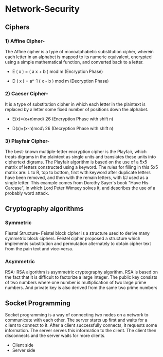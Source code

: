 # Network-Security

## Ciphers
### 1) Affine Cipher- 
The Affine cipher is a type of monoalphabetic substitution cipher, wherein each letter in an alphabet is mapped to its numeric equivalent, encrypted using a simple mathematical function, and converted back to a letter.
* E ( x ) = ( a x + b ) mod m    (Encryption Phase)

* D ( x ) = a^-1 ( x - b ) mod m (Decryption Phase)

### 2) Caeser Cipher- 
It is a type of substitution cipher in which each letter in the plaintext is replaced by a letter some fixed number of positions down the alphabet.
* E(x)=(x+n)mod\ 26       (Encryption Phase with shift n)

* D(x)=(x-n)mod\ 26       (Decryption Phase with shift n)

### 3) Playfair Cipher-
The best-known multiple-letter encryption cipher is the Playfair, which treats digrams in the plaintext as single units and translates these units into ciphertext digrams. The Playfair algorithm is based on the use of a 5x5 matrix of letters constructed using a keyword. The rules for filling in this 5x5 matrix are: L to R, top to bottom, first with keyword after duplicate letters have been removed, and then with the remain letters, with I/J used as a single letter. This example comes from Dorothy Sayer's book "Have His Carcase", in which Lord Peter Wimsey solves it, and describes the use of a probably word attack. 

## Cryptography algorithms

### Symmetric
Fiestal Structure- Feistel block cipher is a structure used to derive many symmetric block ciphers. Feistel cipher proposed a structure which implements substitution and permutation alternately to obtain cipher text from the pain text and vice-versa.

### Asymmetric
RSA- RSA algorithm is asymmetric cryptography algorithm. RSA is based on the fact that it is difficult to factorize a large integer. The public key consists of two numbers where one number is multiplication of two large prime numbers. And private key is also derived from the same two prime numbers

## Socket Programming
Socket programming is a way of connecting two nodes on a network to communicate with each other. The server starts up first and waits for a client to connect to it. After a client successfully connects, it requests some information. The server serves this information to the client. The client then disconnects and the server waits for more clients.
* Client side
* Server side
